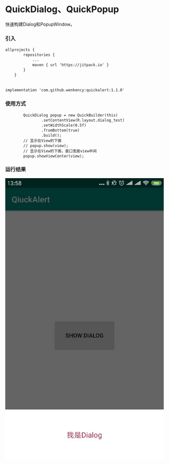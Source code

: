 # QuickDialog、QuickPopup
快速构建Dialog和PopupWindow。

### 引入

```
allprojects {
		repositories {
			...
			maven { url 'https://jitpack.io' }
		}
	}


implementation 'com.github.wenkency:quickalert:1.1.0'

```

### 使用方式
```
        QuickDialog popup = new QuickBuilder(this)
                .setContentView(R.layout.dialog_test)
                .setWidthScale(0.5f)
                .fromBottom(true)
                .build();
        // 显示在View的下面
        // popup.show(view);
        // 显示在View的下面，窗口宽居view中间
        popup.showViewCenter(view);

```

### 运行结果

![运行结果](screenshot/image.jpg)